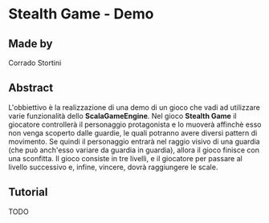 # Stealth Game - Demo

## Made by
Corrado Stortini

## Abstract
L'obbiettivo è la realizzazione di una demo di un gioco che vadi ad utilizzare varie funzionalità dello **ScalaGameEngine**.
Nel gioco **Stealth Game** il giocatore controllerà il personaggio protagonista e lo muoverà affinchè esso non venga scoperto dalle guardie, le quali potranno avere diversi pattern di movimento.
Se quindi il personaggio entrarà nel raggio visivo di una guardia (che può anch'esso variare da guardia in guardia), allora il gioco finisce con una sconfitta.
Il gioco consiste in tre livelli, e il giocatore per passare al livello successivo e, infine, vincere, dovrà raggiungere le scale.

## Tutorial
TODO
